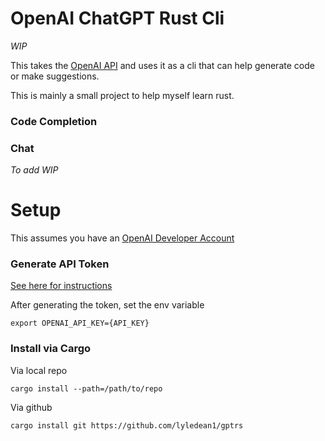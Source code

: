# OpenAI ChatGPT Rust Cli

*WIP*

This takes the [OpenAI API](https://platform.openai.com/) and uses it as a cli that can help generate code or make suggestions.

This is mainly a small project to help myself learn rust.

### Code Completion

### Chat 

*To add WIP*

# Setup

This assumes you have an [OpenAI Developer Account](https://platform.openai.com/)


### Generate API Token 

[See here for instructions](https://platform.openai.com/account/api-keys)

After generating the token, set the env variable 
```
export OPENAI_API_KEY={API_KEY}
```

### Install via Cargo 

Via local repo
```
cargo install --path=/path/to/repo
```

Via github
```
cargo install git https://github.com/lyledean1/gptrs
```
